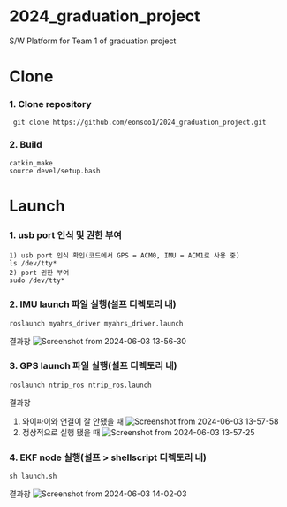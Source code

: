 # 2024_graduation_project
S/W Platform for Team 1 of graduation project

# Clone
### 1. Clone repository
```
 git clone https://github.com/eonsoo1/2024_graduation_project.git
```
### 2. Build
```
catkin_make
source devel/setup.bash
```
# Launch
### 1. usb port 인식 및 권한 부여 
```
1) usb port 인식 확인(코드에서 GPS = ACM0, IMU = ACM1로 사용 중)
ls /dev/tty*
2) port 권한 부여
sudo /dev/tty*
```
### 2. IMU launch 파일 실행(설프 디렉토리 내)
```
roslaunch myahrs_driver myahrs_driver.launch
```
결과창
![Screenshot from 2024-06-03 13-56-30](https://github.com/eonsoo1/2024_graduation_project/assets/138430886/ba1360ed-79fd-4496-96ef-293a3bfd345c)


### 3. GPS launch 파일 실행(설프 디렉토리 내)
```
roslaunch ntrip_ros ntrip_ros.launch
```
결과창
1) 와이파이와 연결이 잘 안됐을 때
![Screenshot from 2024-06-03 13-57-58](https://github.com/eonsoo1/2024_graduation_project/assets/138430886/1ccea63e-5fee-4464-a6d0-7410fc63f778)
2) 정상적으로 실행 됐을 때
![Screenshot from 2024-06-03 13-57-25](https://github.com/eonsoo1/2024_graduation_project/assets/138430886/d0450c3e-4d23-4adb-a6c2-d977cd7df767)

### 4. EKF node 실행(설프 > shellscript 디렉토리 내)
```
sh launch.sh
```
결과창
![Screenshot from 2024-06-03 14-02-03](https://github.com/eonsoo1/2024_graduation_project/assets/138430886/90144be2-85cb-4893-b012-390ad646981f)

